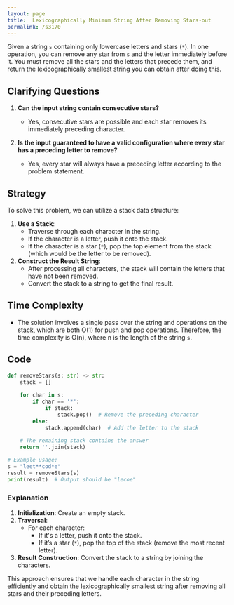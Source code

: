 ```yaml
---
layout: page
title:  Lexicographically Minimum String After Removing Stars-out
permalink: /s3170
---
```


Given a string `s` containing only lowercase letters and stars (`*`). In one operation, you can remove any star from `s` and the letter immediately before it. You must remove all the stars and the letters that precede them, and return the lexicographically smallest string you can obtain after doing this.

## Clarifying Questions

1. **Can the input string contain consecutive stars?**
    - Yes, consecutive stars are possible and each star removes its immediately preceding character.

2. **Is the input guaranteed to have a valid configuration where every star has a preceding letter to remove?**
    - Yes, every star will always have a preceding letter according to the problem statement.

## Strategy

To solve this problem, we can utilize a stack data structure:

1. **Use a Stack**: 
    - Traverse through each character in the string.
    - If the character is a letter, push it onto the stack.
    - If the character is a star (`*`), pop the top element from the stack (which would be the letter to be removed).
2. **Construct the Result String**:
    - After processing all characters, the stack will contain the letters that have not been removed.
    - Convert the stack to a string to get the final result.

## Time Complexity

- The solution involves a single pass over the string and operations on the stack, which are both O(1) for push and pop operations. Therefore, the time complexity is O(n), where n is the length of the string `s`.

## Code

```python
def removeStars(s: str) -> str:
    stack = []
    
    for char in s:
        if char == '*':
            if stack:
                stack.pop()  # Remove the preceding character
        else:
            stack.append(char)  # Add the letter to the stack
    
    # The remaining stack contains the answer
    return ''.join(stack)

# Example usage:
s = "leet**cod*e"
result = removeStars(s)
print(result)  # Output should be "lecoe"
```

### Explanation

1. **Initialization**: Create an empty stack.
2. **Traversal**:
    - For each character:
        - If it's a letter, push it onto the stack.
        - If it’s a star (`*`), pop the top of the stack (remove the most recent letter).
3. **Result Construction**: Convert the stack to a string by joining the characters.

This approach ensures that we handle each character in the string efficiently and obtain the lexicographically smallest string after removing all stars and their preceding letters.